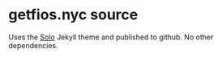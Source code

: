 # getfios.nyc source

Uses the [Solo](http://chibicode.github.io/solo) Jekyll theme and published to github. No other dependencies.
